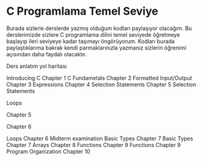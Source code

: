 # C Programlama Temel Seviye

Burada sizlerle derslerde yazmış olduğum kodları paylaşıyor olacağım. Bu derslerimizde sizlere C programlama dilini temel seviyede öğretmeye başlayıp ileri seviyeye kadar taşımayı öngörüyorum. Kodları burada paylaştıklarıma bakrak kendi parmaklarınızla yazmanız sizlerin öğrenimi açısından daha faydalı olacaktır. 

Ders anlatım yol haritası

Introducing C	Chapter 1
C Fundametals	Chapter 2
Formatted Input/Output	Chapter 3
Expressions	Chapter 4
Selection Statements	Chapter 5
Selection Statements

Loops

Chapter 5

Chapter 6

Loops	Chapter 6
Midterm examination	
Basic Types	Chapter 7
Basic Types	Chapter 7
Arrays	Chapter 8
Functions	Chapter 9
Functions	Chapter 9
Program Organization	Chapter 10
